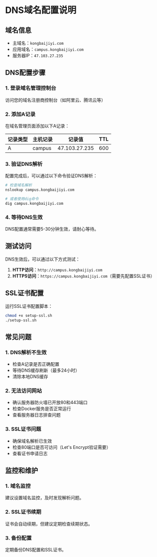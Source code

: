 # DNS域名配置说明

## 域名信息
- 主域名：`kongbaijiyi.com`
- 应用域名：`campus.kongbaijiyi.com`
- 服务器IP：`47.103.27.235`

## DNS配置步骤

### 1. 登录域名管理控制台
访问您的域名注册商控制台（如阿里云、腾讯云等）

### 2. 添加A记录
在域名管理页面添加以下A记录：

| 记录类型 | 主机记录 | 记录值 | TTL |
|---------|---------|--------|-----|
| A | campus | 47.103.27.235 | 600 |

### 3. 验证DNS解析
配置完成后，可以通过以下命令验证DNS解析：

```bash
# 检查域名解析
nslookup campus.kongbaijiyi.com

# 或者使用dig命令
dig campus.kongbaijiyi.com
```

### 4. 等待DNS生效
DNS配置通常需要5-30分钟生效，请耐心等待。

## 测试访问

DNS生效后，可以通过以下方式测试：

1. **HTTP访问**：`http://campus.kongbaijiyi.com`
2. **HTTPS访问**：`https://campus.kongbaijiyi.com`（需要先配置SSL证书）

## SSL证书配置

运行SSL证书配置脚本：

```bash
chmod +x setup-ssl.sh
./setup-ssl.sh
```

## 常见问题

### 1. DNS解析不生效
- 检查A记录是否正确配置
- 等待DNS缓存刷新（最多24小时）
- 清除本地DNS缓存

### 2. 无法访问网站
- 确认服务器防火墙已开放80和443端口
- 检查Docker服务是否正常运行
- 查看服务器日志排查问题

### 3. SSL证书问题
- 确保域名解析已生效
- 检查80端口是否可访问（Let's Encrypt验证需要）
- 查看证书申请日志

## 监控和维护

### 1. 域名监控
建议设置域名监控，及时发现解析问题。

### 2. SSL证书续期
证书会自动续期，但建议定期检查续期状态。

### 3. 备份配置
定期备份DNS配置和SSL证书。
